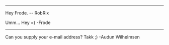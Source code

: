 

----

Hey Frode. -- RobRix

Umm... Hey =) -Frode

----

Can you supply your e-mail address? Takk ;)
 -Audun Wilhelmsen
